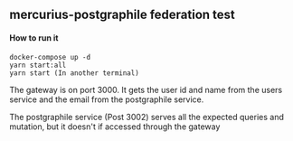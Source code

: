 ## mercurius-postgraphile federation test

#### How to run it
```shell
docker-compose up -d
yarn start:all
yarn start (In another terminal)
```

The gateway is on port 3000. It gets the user id and name from the users service and the email from the postgraphile service.

The postgraphile service (Post 3002) serves all the expected queries and mutation, but it doesn't if accessed through the gateway

